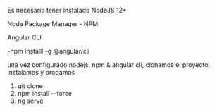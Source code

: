 Es necesario tener instalado NodeJS 12+

Node Package Manager - NPM 

Angular CLI 

  -npm installl -g @angular/cli


una vez configurado nodejs, npm & angular cli, clonamos el proyecto, instalamos y probamos
1. git clone 
2. npm install --force
4. ng serve
